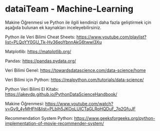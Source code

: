 # dataiTeam - Machine-Learning

Makine Öğrenmesi ve Python ile ilgili kendinizi daha fazla geliştirmek için aşağıda bulunan ek kaynakları inceleyebilirsiniz.

Python ile Veri Bilimi Cheat Sheets: https://www.youtube.com/playlist?list=PLQoYY0GU_Tk-Hv36eoYbnnAkG6twwl3Xu

Matplotlib: https://matplotlib.org/

Pandas: https://pandas.pydata.org/

Veri Bilimi Genel: https://towardsdatascience.com/data-science/home

Veri Bilimi için Python: https://realpython.com/tutorials/data-science/

Python Veri Bilimi El Kitabı: https://jakevdp.github.io/PythonDataScienceHandbook/

Makine Öğrenmesi: https://www.youtube.com/watch?v=Gv9_4yMHFhI&list=PLblh5JKOoLUICTaGLRoHQDuF_7q2GfuJF

Recommendation System Python: https://www.geeksforgeeks.org/python-implementation-of-movie-recommender-system/
